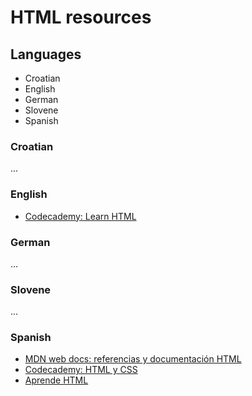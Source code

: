 # HTML resources

## Languages

- Croatian
- English
- German
- Slovene
- Spanish

### Croatian
...

### English
- [Codecademy: Learn HTML](https://www.codecademy.com/learn/learn-html)

### German
...

### Slovene
...

### Spanish
- [MDN web docs: referencias y documentación HTML](https://developer.mozilla.org/es/docs/Web/HTML)
- [Codecademy: HTML y CSS](https://www.codecademy.com/es/tracks/html-css-traduccion-al-espanol-america-latina-clone)
- [Aprende HTML](http://es.html.net/tutorials/html/)
